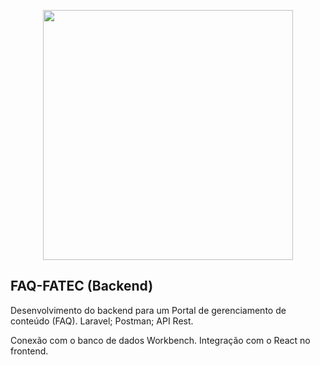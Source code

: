 <p align="center"><a href="https://laravel.com" target="_blank"><img src="https://raw.githubusercontent.com/laravel/art/master/logo-lockup/5%20SVG/2%20CMYK/1%20Full%20Color/laravel-logolockup-cmyk-red.svg" width="400"></a></p>



## FAQ-FATEC (Backend)

Desenvolvimento do backend para um Portal de gerenciamento de conteúdo (FAQ).
Laravel;
Postman;
API Rest.

Conexão com o banco de dados Workbench.
Integração com o React no frontend.




